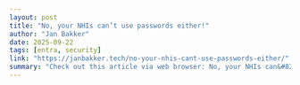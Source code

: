 ```yaml
---
layout: post
title: "No, your NHIs can’t use passwords either!"
author: "Jan Bakker"
date: 2025-09-22
tags: [entra, security]
link: "https://janbakker.tech/no-your-nhis-cant-use-passwords-either/"
summary: "Check out this article via web browser: No, your NHIs can&#8217;t use passwords either! For human identities, going passwordless is becoming pretty standard these days. It looks like passkeys are g..."
---
```

